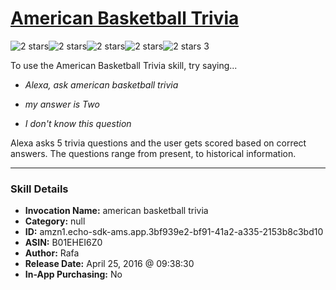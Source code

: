 # [American Basketball Trivia](http://alexa.amazon.com/#skills/amzn1.echo-sdk-ams.app.3bf939e2-bf91-41a2-a335-2153b8c3bd10)
![2 stars](../../images/ic_star_black_18dp_1x.png)![2 stars](../../images/ic_star_black_18dp_1x.png)![2 stars](../../images/ic_star_border_black_18dp_1x.png)![2 stars](../../images/ic_star_border_black_18dp_1x.png)![2 stars](../../images/ic_star_border_black_18dp_1x.png) 3

To use the American Basketball Trivia skill, try saying...

* *Alexa, ask american basketball trivia*

* *my answer is Two*

* *I don't know this question*

Alexa asks 5 trivia questions and the user gets scored based on correct answers. The questions range from present, to historical information.

***

### Skill Details

* **Invocation Name:** american basketball trivia
* **Category:** null
* **ID:** amzn1.echo-sdk-ams.app.3bf939e2-bf91-41a2-a335-2153b8c3bd10
* **ASIN:** B01EHEI6Z0
* **Author:** Rafa
* **Release Date:** April 25, 2016 @ 09:38:30
* **In-App Purchasing:** No
